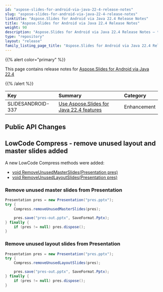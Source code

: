 ```yaml
---
id: "aspose-slides-for-android-via-java-22-4-release-notes"
slug: "aspose-slides-for-android-via-java-22-4-release-notes"
linktitle: "Aspose.Slides for Android via Java 22.4 Release Notes"
title: "Aspose.Slides for Android via Java 22.4 Release Notes"
weight: 90
description: "Aspose.Slides for Android via Java 22.4 Release Notes – the latest updates and fixes."
type: "repository"
layout: "release"
family_listing_page_title: "Aspose.Slides for Android via Java 22.4 Release Notes"
---
```


{{% alert color="primary" %}} 

This page contains release notes for [Aspose.Slides for Android via Java 22.4](https://releases.aspose.com/java/repo/com/aspose/aspose-slides/22.4/)

{{% /alert %}} 

|**Key**|**Summary**|**Category**|
| :- | :- | :- |
|SLIDESANDROID-337|[Use Aspose.Slides for Java 22.4 features](/slides/java/release-notes/2022/aspose-slides-for-java-22-4-release-notes/)|Enhancement|


## **Public API Changes**

## LowCode Compress - remove unused layout and master slides added ##

A new  LowCode Compress methods were added:

* [void RemoveUnusedMasterSlides(Presentation pres)](https://reference.aspose.com/slides/androidjava/com.aspose.slides/Compress#removeUnusedMasterSlides-com.aspose.slides.Presentation-)
* [void RemoveUnusedLayoutSlides(Presentation pres)](https://reference.aspose.com/slides/androidjava/com.aspose.slides/Compress#removeUnusedLayoutSlides-com.aspose.slides.Presentation-)

### Remove unused master slides from Presentation

```java
Presentation pres = new Presentation("pres.pptx");
try {
    Compress.removeUnusedMasterSlides(pres);

    pres.save("pres-out.pptx", SaveFormat.Pptx);
} finally {
    if (pres != null) pres.dispose();
}
```

### Remove unused layout slides from Presentation

```java
Presentation pres = new Presentation("pres.pptx");
try {
    Compress.removeUnusedLayoutSlides(pres);

    pres.save("pres-out.pptx", SaveFormat.Pptx);
} finally {
    if (pres != null) pres.dispose();
}
```
